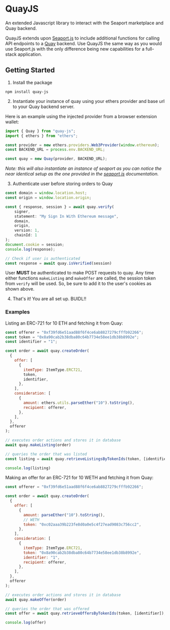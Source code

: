 # QuayJS
An extended Javascript library to interact with the Seaport marketplace and Quay backend.

QuayJS extends upon [Seaport.js](https://github.com/ProjectOpenSea/seaport-js) to include additional functions for calling API endpoints to a [Quay](https://github.com/Alcibiades-Capital/quay) backend. Use QuayJS the same way as you would use Seaport.js with the only difference being new capabilities for a full-stack application.

## Getting Started
1. Install the package
```shell
npm install quay-js
```

2. Instantiate your instance of quay using your ethers provider and base url to your Quay backend server.

Here is an example using the injected provider from a browser extension wallet:
```javascript
import { Quay } from "quay-js";
import { ethers } from "ethers";

const provider = new ethers.providers.Web3Provider(window.ethereum);
const BACKEND_URL = process.env.BACKEND_URL;

const quay = new Quay(provider, BACKEND_URL);
```

*Note: this will also instantiate an instance of seaport as you can notice the near identical setup as the one provided in the [seaport.js](https://github.com/ProjectOpenSea/seaport-js) documentation.*

3. Authenticate user before storing orders to Quay

```javascript
const domain = window.location.host;
const origin = window.location.origin;

const { response, session } = await quay.verify(
    signer,
    statement: "My Sign In With Ethereum message",
    domain,
    origin,
    version: 1,
    chainId: 1
);
document.cookie = session;
console.log(response);

// Check if user is authenticated
const response = await quay.isVerified(session)
```
User **MUST** be authenticated to make POST requests to quay. Any time either functions `makeListing` and `makeOffer` are called, the session token from `verify` will be used. So, be sure to add it to the user's cookies as shown above.

4. That's it! You are all set up. BUIDL!!

### Examples
Listing an ERC-721 for 10 ETH and fetching it from Quay:
```javascript
const offerer = "0xf39fd6e51aad88f6f4ce6ab8827279cfffb92266";
const token = "0x8a90cab2b38dba80c64b7734e58ee1db38b8992e";
const identifier = "1";

const order = await quay.createOrder(
  {
    offer: [
      {
        itemType: ItemType.ERC721,
        token,
        identifier,
      },
    ],
    consideration: [
      {
        amount: ethers.utils.parseEther("10").toString(),
        recipient: offerer,
      },
    ],
  },
  offerer
);

// executes order actions and stores it in database
await quay.makeListing(order)

// queries the order that was listed
const listing = await quay.retrieveListingsByTokenIds(token, [identifier]);

console.log(listing)
```

Making an offer for an ERC-721 for 10 WETH and fetching it from Quay:
```javascript
const offerer = "0xf39fd6e51aad88f6f4ce6ab8827279cfffb92266";

const order = await quay.createOrder(
  {
    offer: [
      {
        amount: parseEther("10").toString(),
        // WETH
        token: "0xc02aaa39b223fe8d0a0e5c4f27ead9083c756cc2",
      },
    ],
    consideration: [
      {
        itemType: ItemType.ERC721,
        token: "0x8a90cab2b38dba80c64b7734e58ee1db38b8992e",
        identifier: "1",
        recipient: offerer,
      },
    ],
  },
  offerer
);

// executes order actions and stores it in database
await quay.makeOffer(order)

// queries the order that was offered
const offer = await quay.retrieveOffersByTokenIds(token, [identifier]);

console.log(offer)
```
